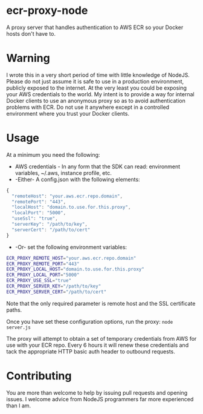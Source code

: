 # ecr-proxy-node
A proxy server that handles authentication to AWS ECR so your Docker hosts don't have to.

# Warning
I wrote this in a very short period of time with little knowledge of NodeJS. Please do not just assume it is safe to use in a production environment, publicly exposed to the internet. At the very least you could be exposing your AWS credentials to the world. My intent is to provide a way for internal Docker clients to use an anonymous proxy so as to avoid authentication problems with ECR. Do not use it anywhere except in a controlled environment where you trust your Docker clients.

# Usage
At a minimum you need the following:
* AWS credentials - In any form that the SDK can read: environment variables, ~/.aws, instance profile, etc.
* -Either- A config.json with the following elements:
~~~~ javascript
{
  "remoteHost": "your.aws.ecr.repo.domain",
  "remotePort": "443",
  "localHost": "domain.to.use.for.this.proxy",
  "localPort": "5000",
  "useSsl": "true",
  "serverKey": "/path/to/key",
  "serverCert": "/path/to/cert"
}
~~~~
* -Or- set the following environment variables:
~~~~ bash
ECR_PROXY_REMOTE_HOST="your.aws.ecr.repo.domain"
ECR_PROXY_REMOTE_PORT="443"
ECR_PROXY_LOCAL_HOST="domain.to.use.for.this.proxy"
ECR_PROXY_LOCAL_PORT="5000"
ECR_PROXY_USE_SSL="true"
ECR_PROXY_SERVER_KEY="/path/to/key"
ECR_PROXY_SERVER_CERT="/path/to/cert"
~~~~

Note that the only required parameter is remote host and the SSL certificate paths.

Once you have set these configuration options, run the proxy: `node server.js`

The proxy will attempt to obtain a set of temporary credentials from AWS for use with your ECR repo. Every 6 hours it will renew these credentials and tack the appropriate HTTP basic auth header to outbound requests.

# Contributing
You are more than welcome to help by issuing pull requests and opening issues. I welcome advice from NodeJS programmers far more experienced than I am.
